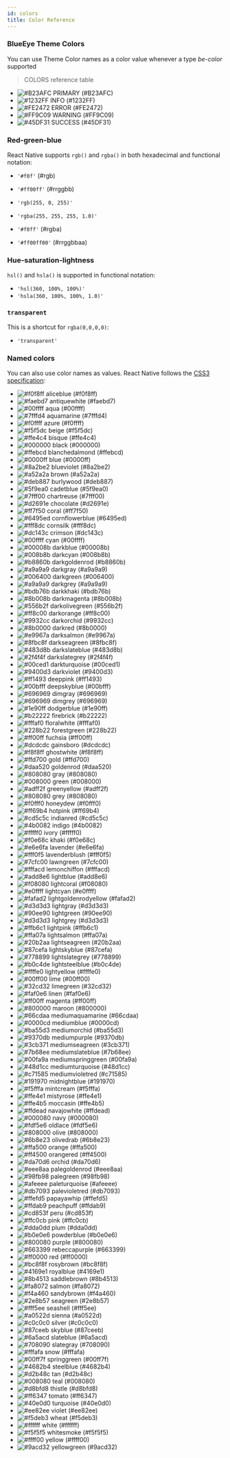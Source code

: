 ```yaml
---
id: colors
title: Color Reference
---
```


### BlueEye Theme Colors

You can use Theme Color names as a color value whenever a type _be-color_ supported

> COLORS reference table

- ![#B23AFC](https://placehold.it/15/B23AFC/000000?text=+) PRIMARY (#B23AFC)
- ![#1232FF](https://placehold.it/15/1232FF/000000?text=+) INFO (#1232FF)
- ![#FE2472](https://placehold.it/15/FE2472/000000?text=+) ERROR (#FE2472)
- ![#FF9C09](https://placehold.it/15/FF9C09/000000?text=+) WARNING (#FF9C09)
- ![#45DF31](https://placehold.it/15/45DF31/000000?text=+) SUCCESS (#45DF31)

### Red-green-blue

React Native supports `rgb()` and `rgba()` in both hexadecimal and functional notation:

- `'#f0f'` (#rgb)
- `'#ff00ff'` (#rrggbb)

- `'rgb(255, 0, 255)'`
- `'rgba(255, 255, 255, 1.0)'`

- `'#f0ff'` (#rgba)
- `'#ff00ff00'` (#rrggbbaa)

### Hue-saturation-lightness

`hsl()` and `hsla()` is supported in functional notation:

- `'hsl(360, 100%, 100%)'`
- `'hsla(360, 100%, 100%, 1.0)'`

### `transparent`

This is a shortcut for `rgba(0,0,0,0)`:

- `'transparent'`

### Named colors

You can also use color names as values. React Native follows the [CSS3 specification](http://www.w3.org/TR/css3-color/#svg-color):

- ![#f0f8ff](https://placehold.it/15/f0f8ff/000000?text=+) <color aliceblue /> aliceblue (#f0f8ff)
- ![#faebd7](https://placehold.it/15/faebd7/000000?text=+) <color antiquewhite /> antiquewhite (#faebd7)
- ![#00ffff](https://placehold.it/15/00ffff/000000?text=+) <color aqua /> aqua (#00ffff)
- ![#7fffd4](https://placehold.it/15/7fffd4/000000?text=+) <color aquamarine /> aquamarine (#7fffd4)
- ![#f0ffff](https://placehold.it/15/f0ffff/000000?text=+) <color azure /> azure (#f0ffff)
- ![#f5f5dc](https://placehold.it/15/f5f5dc/000000?text=+) <color beige /> beige (#f5f5dc)
- ![#ffe4c4](https://placehold.it/15/ffe4c4/000000?text=+) <color bisque /> bisque (#ffe4c4)
- ![#000000](https://placehold.it/15/000000/000000?text=+) <color black /> black (#000000)
- ![#ffebcd](https://placehold.it/15/ffebcd/000000?text=+) <color blanchedalmond /> blanchedalmond (#ffebcd)
- ![#0000ff](https://placehold.it/15/0000ff/000000?text=+) <color blue /> blue (#0000ff)
- ![#8a2be2](https://placehold.it/15/8a2be2/000000?text=+) <color blueviolet /> blueviolet (#8a2be2)
- ![#a52a2a](https://placehold.it/15/a52a2a/000000?text=+) <color brown /> brown (#a52a2a)
- ![#deb887](https://placehold.it/15/deb887/000000?text=+) <color burlywood /> burlywood (#deb887)
- ![#5f9ea0](https://placehold.it/15/5f9ea0/000000?text=+) <color cadetblue /> cadetblue (#5f9ea0)
- ![#7fff00](https://placehold.it/15/7fff00/000000?text=+) <color chartreuse /> chartreuse (#7fff00)
- ![#d2691e](https://placehold.it/15/d2691e/000000?text=+) <color chocolate /> chocolate (#d2691e)
- ![#ff7f50](https://placehold.it/15/ff7f50/000000?text=+) <color coral /> coral (#ff7f50)
- ![#6495ed](https://placehold.it/15/6495ed/000000?text=+) <color cornflowerblue /> cornflowerblue (#6495ed)
- ![#fff8dc](https://placehold.it/15/fff8dc/000000?text=+) <color cornsilk /> cornsilk (#fff8dc)
- ![#dc143c](https://placehold.it/15/dc143c/000000?text=+) <color crimson /> crimson (#dc143c)
- ![#00ffff](https://placehold.it/15/00ffff/000000?text=+) <color cyan /> cyan (#00ffff)
- ![#00008b](https://placehold.it/15/00008b/000000?text=+) <color darkblue /> darkblue (#00008b)
- ![#008b8b](https://placehold.it/15/008b8b/000000?text=+) <color darkcyan /> darkcyan (#008b8b)
- ![#b8860b](https://placehold.it/15/b8860b/000000?text=+) <color darkgoldenrod /> darkgoldenrod (#b8860b)
- ![#a9a9a9](https://placehold.it/15/a9a9a9/000000?text=+) <color darkgray /> darkgray (#a9a9a9)
- ![#006400](https://placehold.it/15/006400/000000?text=+) <color darkgreen /> darkgreen (#006400)
- ![#a9a9a9](https://placehold.it/15/a9a9a9/000000?text=+) <color darkgrey /> darkgrey (#a9a9a9)
- ![#bdb76b](https://placehold.it/15/bdb76b/000000?text=+) <color darkkhaki /> darkkhaki (#bdb76b)
- ![#8b008b](https://placehold.it/15/8b008b/000000?text=+) <color darkmagenta /> darkmagenta (#8b008b)
- ![#556b2f](https://placehold.it/15/556b2f/000000?text=+) <color darkolivegreen /> darkolivegreen (#556b2f)
- ![#ff8c00](https://placehold.it/15/ff8c00/000000?text=+) <color darkorange /> darkorange (#ff8c00)
- ![#9932cc](https://placehold.it/15/9932cc/000000?text=+) <color darkorchid /> darkorchid (#9932cc)
- ![#8b0000](https://placehold.it/15/8b0000/000000?text=+) <color darkred /> darkred (#8b0000)
- ![#e9967a](https://placehold.it/15/e9967a/000000?text=+) <color darksalmon /> darksalmon (#e9967a)
- ![#8fbc8f](https://placehold.it/15/8fbc8f/000000?text=+) <color darkseagreen /> darkseagreen (#8fbc8f)
- ![#483d8b](https://placehold.it/15/483d8b/000000?text=+) <color darkslateblue /> darkslateblue (#483d8b)
- ![#2f4f4f](https://placehold.it/15/2f4f4f/000000?text=+) <color darkslategrey /> darkslategrey (#2f4f4f)
- ![#00ced1](https://placehold.it/15/00ced1/000000?text=+) <color darkturquoise /> darkturquoise (#00ced1)
- ![#9400d3](https://placehold.it/15/9400d3/000000?text=+) <color darkviolet /> darkviolet (#9400d3)
- ![#ff1493](https://placehold.it/15/ff1493/000000?text=+) <color deeppink /> deeppink (#ff1493)
- ![#00bfff](https://placehold.it/15/00bfff/000000?text=+) <color deepskyblue /> deepskyblue (#00bfff)
- ![#696969](https://placehold.it/15/696969/000000?text=+) <color dimgray /> dimgray (#696969)
- ![#696969](https://placehold.it/15/696969/000000?text=+) <color dimgrey /> dimgrey (#696969)
- ![#1e90ff](https://placehold.it/15/1e90ff/000000?text=+) <color dodgerblue /> dodgerblue (#1e90ff)
- ![#b22222](https://placehold.it/15/b22222/000000?text=+) <color firebrick /> firebrick (#b22222)
- ![#fffaf0](https://placehold.it/15/fffaf0/000000?text=+) <color floralwhite /> floralwhite (#fffaf0)
- ![#228b22](https://placehold.it/15/228b22/000000?text=+) <color forestgreen /> forestgreen (#228b22)
- ![#ff00ff](https://placehold.it/15/ff00ff/000000?text=+) <color fuchsia /> fuchsia (#ff00ff)
- ![#dcdcdc](https://placehold.it/15/dcdcdc/000000?text=+) <color gainsboro /> gainsboro (#dcdcdc)
- ![#f8f8ff](https://placehold.it/15/f8f8ff/000000?text=+) <color ghostwhite /> ghostwhite (#f8f8ff)
- ![#ffd700](https://placehold.it/15/ffd700/000000?text=+) <color gold /> gold (#ffd700)
- ![#daa520](https://placehold.it/15/daa520/000000?text=+) <color goldenrod /> goldenrod (#daa520)
- ![#808080](https://placehold.it/15/808080/000000?text=+) <color gray /> gray (#808080)
- ![#008000](https://placehold.it/15/008000/000000?text=+) <color green /> green (#008000)
- ![#adff2f](https://placehold.it/15/adff2f/000000?text=+) <color greenyellow /> greenyellow (#adff2f)
- ![#808080](https://placehold.it/15/808080/000000?text=+) <color grey /> grey (#808080)
- ![#f0fff0](https://placehold.it/15/f0fff0/000000?text=+) <color honeydew /> honeydew (#f0fff0)
- ![#ff69b4](https://placehold.it/15/ff69b4/000000?text=+) <color hotpink /> hotpink (#ff69b4)
- ![#cd5c5c](https://placehold.it/15/cd5c5c/000000?text=+) <color indianred /> indianred (#cd5c5c)
- ![#4b0082](https://placehold.it/15/4b0082/000000?text=+) <color indigo /> indigo (#4b0082)
- ![#fffff0](https://placehold.it/15/fffff0/000000?text=+) <color ivory /> ivory (#fffff0)
- ![#f0e68c](https://placehold.it/15/f0e68c/000000?text=+) <color khaki /> khaki (#f0e68c)
- ![#e6e6fa](https://placehold.it/15/e6e6fa/000000?text=+) <color lavender /> lavender (#e6e6fa)
- ![#fff0f5](https://placehold.it/15/fff0f5/000000?text=+) <color lavenderblush /> lavenderblush (#fff0f5)
- ![#7cfc00](https://placehold.it/15/7cfc00/000000?text=+) <color lawngreen /> lawngreen (#7cfc00)
- ![#fffacd](https://placehold.it/15/fffacd/000000?text=+) <color lemonchiffon /> lemonchiffon (#fffacd)
- ![#add8e6](https://placehold.it/15/add8e6/000000?text=+) <color lightblue /> lightblue (#add8e6)
- ![#f08080](https://placehold.it/15/f08080/000000?text=+) <color lightcoral /> lightcoral (#f08080)
- ![#e0ffff](https://placehold.it/15/e0ffff/000000?text=+) <color lightcyan /> lightcyan (#e0ffff)
- ![#fafad2](https://placehold.it/15/fafad2/000000?text=+) <color lightgoldenrodyellow /> lightgoldenrodyellow (#fafad2)
- ![#d3d3d3](https://placehold.it/15/d3d3d3/000000?text=+) <color lightgray /> lightgray (#d3d3d3)
- ![#90ee90](https://placehold.it/15/90ee90/000000?text=+) <color lightgreen /> lightgreen (#90ee90)
- ![#d3d3d3](https://placehold.it/15/d3d3d3/000000?text=+) <color lightgrey /> lightgrey (#d3d3d3)
- ![#ffb6c1](https://placehold.it/15/ffb6c1/000000?text=+) <color lightpink /> lightpink (#ffb6c1)
- ![#ffa07a](https://placehold.it/15/ffa07a/000000?text=+) <color lightsalmon /> lightsalmon (#ffa07a)
- ![#20b2aa](https://placehold.it/15/20b2aa/000000?text=+) <color lightseagreen /> lightseagreen (#20b2aa)
- ![#87cefa](https://placehold.it/15/87cefa/000000?text=+) <color lightskyblue /> lightskyblue (#87cefa)
- ![#778899](https://placehold.it/15/778899/000000?text=+) <color lightslategrey /> lightslategrey (#778899)
- ![#b0c4de](https://placehold.it/15/b0c4de/000000?text=+) <color lightsteelblue /> lightsteelblue (#b0c4de)
- ![#ffffe0](https://placehold.it/15/ffffe0/000000?text=+) <color lightyellow /> lightyellow (#ffffe0)
- ![#00ff00](https://placehold.it/15/00ff00/000000?text=+) <color lime /> lime (#00ff00)
- ![#32cd32](https://placehold.it/15/32cd32/000000?text=+) <color limegreen /> limegreen (#32cd32)
- ![#faf0e6](https://placehold.it/15/faf0e6/000000?text=+) <color linen /> linen (#faf0e6)
- ![#ff00ff](https://placehold.it/15/ff00ff/000000?text=+) <color magenta /> magenta (#ff00ff)
- ![#800000](https://placehold.it/15/800000/000000?text=+) <color maroon /> maroon (#800000)
- ![#66cdaa](https://placehold.it/15/66cdaa/000000?text=+) <color mediumaquamarine /> mediumaquamarine (#66cdaa)
- ![#0000cd](https://placehold.it/15/0000cd/000000?text=+) <color mediumblue /> mediumblue (#0000cd)
- ![#ba55d3](https://placehold.it/15/ba55d3/000000?text=+) <color mediumorchid /> mediumorchid (#ba55d3)
- ![#9370db](https://placehold.it/15/9370db/000000?text=+) <color mediumpurple /> mediumpurple (#9370db)
- ![#3cb371](https://placehold.it/15/3cb371/000000?text=+) <color mediumseagreen /> mediumseagreen (#3cb371)
- ![#7b68ee](https://placehold.it/15/7b68ee/000000?text=+) <color mediumslateblue /> mediumslateblue (#7b68ee)
- ![#00fa9a](https://placehold.it/15/00fa9a/000000?text=+) <color mediumspringgreen /> mediumspringgreen (#00fa9a)
- ![#48d1cc](https://placehold.it/15/48d1cc/000000?text=+) <color mediumturquoise /> mediumturquoise (#48d1cc)
- ![#c71585](https://placehold.it/15/c71585/000000?text=+) <color mediumvioletred /> mediumvioletred (#c71585)
- ![#191970](https://placehold.it/15/191970/000000?text=+) <color midnightblue /> midnightblue (#191970)
- ![#f5fffa](https://placehold.it/15/f5fffa/000000?text=+) <color mintcream /> mintcream (#f5fffa)
- ![#ffe4e1](https://placehold.it/15/ffe4e1/000000?text=+) <color mistyrose /> mistyrose (#ffe4e1)
- ![#ffe4b5](https://placehold.it/15/ffe4b5/000000?text=+) <color moccasin /> moccasin (#ffe4b5)
- ![#ffdead](https://placehold.it/15/ffdead/000000?text=+) <color navajowhite /> navajowhite (#ffdead)
- ![#000080](https://placehold.it/15/000080/000000?text=+) <color navy /> navy (#000080)
- ![#fdf5e6](https://placehold.it/15/fdf5e6/000000?text=+) <color oldlace /> oldlace (#fdf5e6)
- ![#808000](https://placehold.it/15/808000/000000?text=+) <color olive /> olive (#808000)
- ![#6b8e23](https://placehold.it/15/6b8e23/000000?text=+) <color olivedrab /> olivedrab (#6b8e23)
- ![#ffa500](https://placehold.it/15/ffa500/000000?text=+) <color orange /> orange (#ffa500)
- ![#ff4500](https://placehold.it/15/ff4500/000000?text=+) <color orangered /> orangered (#ff4500)
- ![#da70d6](https://placehold.it/15/da70d6/000000?text=+) <color orchid /> orchid (#da70d6)
- ![#eee8aa](https://placehold.it/15/eee8aa/000000?text=+) <color palegoldenrod /> palegoldenrod (#eee8aa)
- ![#98fb98](https://placehold.it/15/98fb98/000000?text=+) <color palegreen /> palegreen (#98fb98)
- ![#afeeee](https://placehold.it/15/afeeee/000000?text=+) <color paleturquoise /> paleturquoise (#afeeee)
- ![#db7093](https://placehold.it/15/db7093/000000?text=+) <color palevioletred /> palevioletred (#db7093)
- ![#ffefd5](https://placehold.it/15/ffefd5/000000?text=+) <color papayawhip /> papayawhip (#ffefd5)
- ![#ffdab9](https://placehold.it/15/ffdab9/000000?text=+) <color peachpuff /> peachpuff (#ffdab9)
- ![#cd853f](https://placehold.it/15/cd853f/000000?text=+) <color peru /> peru (#cd853f)
- ![#ffc0cb](https://placehold.it/15/ffc0cb/000000?text=+) <color pink /> pink (#ffc0cb)
- ![#dda0dd](https://placehold.it/15/dda0dd/000000?text=+) <color plum /> plum (#dda0dd)
- ![#b0e0e6](https://placehold.it/15/b0e0e6/000000?text=+) <color powderblue /> powderblue (#b0e0e6)
- ![#800080](https://placehold.it/15/800080/000000?text=+) <color purple /> purple (#800080)
- ![#663399](https://placehold.it/15/663399/000000?text=+) <color rebeccapurple /> rebeccapurple (#663399)
- ![#ff0000](https://placehold.it/15/ff0000/000000?text=+) <color red /> red (#ff0000)
- ![#bc8f8f](https://placehold.it/15/bc8f8f/000000?text=+) <color rosybrown /> rosybrown (#bc8f8f)
- ![#4169e1](https://placehold.it/15/4169e1/000000?text=+) <color royalblue /> royalblue (#4169e1)
- ![#8b4513](https://placehold.it/15/8b4513/000000?text=+) <color saddlebrown /> saddlebrown (#8b4513)
- ![#fa8072](https://placehold.it/15/fa8072/000000?text=+) <color salmon /> salmon (#fa8072)
- ![#f4a460](https://placehold.it/15/f4a460/000000?text=+) <color sandybrown /> sandybrown (#f4a460)
- ![#2e8b57](https://placehold.it/15/2e8b57/000000?text=+) <color seagreen /> seagreen (#2e8b57)
- ![#fff5ee](https://placehold.it/15/fff5ee/000000?text=+) <color seashell /> seashell (#fff5ee)
- ![#a0522d](https://placehold.it/15/a0522d/000000?text=+) <color sienna /> sienna (#a0522d)
- ![#c0c0c0](https://placehold.it/15/c0c0c0/000000?text=+) <color silver /> silver (#c0c0c0)
- ![#87ceeb](https://placehold.it/15/87ceeb/000000?text=+) <color skyblue /> skyblue (#87ceeb)
- ![#6a5acd](https://placehold.it/15/6a5acd/000000?text=+) <color slateblue /> slateblue (#6a5acd)
- ![#708090](https://placehold.it/15/708090/000000?text=+) <color slategray /> slategray (#708090)
- ![#fffafa](https://placehold.it/15/fffafa/000000?text=+) <color snow /> snow (#fffafa)
- ![#00ff7f](https://placehold.it/15/00ff7f/000000?text=+) <color springgreen /> springgreen (#00ff7f)
- ![#4682b4](https://placehold.it/15/4682b4/000000?text=+) <color steelblue /> steelblue (#4682b4)
- ![#d2b48c](https://placehold.it/15/d2b48c/000000?text=+) <color tan /> tan (#d2b48c)
- ![#008080](https://placehold.it/15/008080/000000?text=+) <color teal /> teal (#008080)
- ![#d8bfd8](https://placehold.it/15/d8bfd8/000000?text=+) <color thistle /> thistle (#d8bfd8)
- ![#ff6347](https://placehold.it/15/ff6347/000000?text=+) <color tomato /> tomato (#ff6347)
- ![#40e0d0](https://placehold.it/15/40e0d0/000000?text=+) <color turquoise /> turquoise (#40e0d0)
- ![#ee82ee](https://placehold.it/15/ee82ee/000000?text=+) <color violet /> violet (#ee82ee)
- ![#f5deb3](https://placehold.it/15/f5deb3/000000?text=+) <color wheat /> wheat (#f5deb3)
- ![#ffffff](https://placehold.it/15/ffffff/000000?text=+) <color white /> white (#ffffff)
- ![#f5f5f5](https://placehold.it/15/f5f5f5/000000?text=+) <color whitesmoke /> whitesmoke (#f5f5f5)
- ![#ffff00](https://placehold.it/15/ffff00/000000?text=+) <color yellow /> yellow (#ffff00)
- ![#9acd32](https://placehold.it/15/9acd32/000000?text=+) <color yellowgreen /> yellowgreen (#9acd32)
